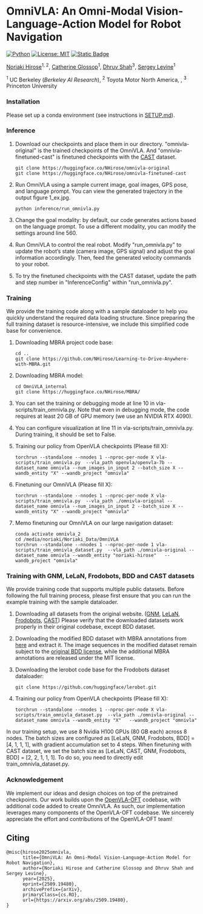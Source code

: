 # OmniVLA: An Omni-Modal Vision-Language-Action Model for Robot Navigation
[![Python](https://img.shields.io/badge/python-3.10-blue)](https://www.python.org)
[![License: MIT](https://img.shields.io/badge/License-MIT-green.svg)](https://opensource.org/licenses/MIT)
[![Static Badge](https://img.shields.io/badge/Project-Page-a)](https://omnivla-nav.github.io)


[Noriaki Hirose](https://sites.google.com/view/noriaki-hirose/)<sup>1, 2</sup>, [Catherine Glossop](https://catglossop.github.io/)<sup>1</sup>, [Dhruv Shah](https://robodhruv.github.io/)<sup>3</sup>, [Sergey Levine](https://people.eecs.berkeley.edu/~svlevine/)<sup>1</sup>

<sup>1</sup> UC Berkeley (_Berkeley AI Research_),  <sup>2</sup> Toyota Motor North America, ,  <sup>3</sup> Princeton University

### Installation
Please set up a conda environment (see instructions in [SETUP.md](SETUP.md)).

### Inference
1. Download our checkpoints and place them in our directory. "omnivla-original" is the trained checkpoints of the OmniVLA. And "omnivla-finetuned-cast" is finetuned checkpoints with the [CAST](https://huggingface.co/datasets/catglossop/CAST-dataset) dataset.
    ```
    git clone https://huggingface.co/NHirose/omnivla-original
    git clone https://huggingface.co/NHirose/omnivla-finetuned-cast
    ```
2. Run OmniVLA using a sample current image, goal images, GPS pose, and language prompt. You can view the generated trajectory in the output figure 1_ex.jpg.
    ```
    python inference/run_omnivla.py
    ```
3. Change the goal modality: by default, our code generates actions based on the language prompt. To use a different modality, you can modify the settings around line 560. 
    
4. Run OmniVLA to control the real robot. Modify "run_omnivla.py" to update the robot’s state (camera image, GPS signal) and adjust the goal information accordingly. Then, feed the generated velocity commands to your robot.

5. To try the finetuned checkpoints with the CAST dataset, update the path and step number in "InferenceConfig" within "run_omnivla.py".

### Training
We provide the training code along with a sample dataloader to help you quickly understand the required data loading structure. Since preparing the full training dataset is resource-intensive, we include this simplified code base for convenience.

1. Downloading MBRA project code base:
    ```
    cd ..
    git clone https://github.com/NHirose/Learning-to-Drive-Anywhere-with-MBRA.git
    ```
2. Downloading MBRA model:
    ```
    cd OmniVLA_internal
    git clone https://huggingface.co/NHirose/MBRA/
    ```
3. You can set the training or debugging mode at line 10 in vla-scripts/train_omnivla.py. Note that even in debugging mode, the code requires at least 20 GB of GPU memory (we use an NVIDIA RTX 4090).

4. You can configure visualization at line 11 in vla-scripts/train_omnivla.py. During training, it should be set to False.
    
5. Training our policy from OpenVLA checkpoints (Please fill X):
    ```
    torchrun --standalone --nnodes 1 --nproc-per-node X vla-scripts/train_omnivla.py  --vla_path openvla/openvla-7b --dataset_name omnivla --num_images_in_input 2 --batch_size X --wandb_entity "X" --wandb_project "omnivla"
    ```
6. Finetuning our OmniVLA (Please fill X):
    ```
    torchrun --standalone --nnodes 1 --nproc-per-node X vla-scripts/train_omnivla.py  --vla_path ./omnivla-original --dataset_name omnivla --num_images_in_input 2 --batch_size X --wandb_entity "X" --wandb_project "omnivla"
    ````
7. Memo finetuning our OmniVLA on our large navigation dataset:
    ```
    conda activate omnivla_2
    cd /media/noriaki/Noriaki_Data/OmniVLA
    torchrun --standalone --nnodes 1 --nproc-per-node 1 vla-scripts/train_omnivla_dataset.py  --vla_path ./omnivla-original --dataset_name omnivla --wandb_entity "noriaki-hirose"   --wandb_project "omnivla"
    ```

### Training with GNM, LeLaN, Frodobots, BDD and CAST datasets
We provide training code that supports multiple public datasets. Before following the full training process, please first ensure that you can run the example training with the sample dataloader.

1. Downloading all datasets from the original website. ([GNM](https://github.com/robodhruv/visualnav-transformer), [LeLaN](https://github.com/NHirose/learning-language-navigation), [Frodobots](https://github.com/NHirose/Learning-to-Drive-Anywhere-with-MBRA), [CAST](https://openvla-oft.github.io/)) Please verify that the downloaded datasets work properly in their original codebase, except BDD dataset.

2. Downloading the modified BDD dataset with MBRA annotations from [here](https://huggingface.co/datasets/NHirose/BDD_OmniVLA) and extract it. The image sequences in the modified dataset remain subject to the [original BDD license](http://bdd-data.berkeley.edu/download.html), while the additional MBRA annotations are released under the MIT license.

3. Downloading the lerobot code base for the Frodobots dataset dataloader:
    ```
    git clone https://github.com/huggingface/lerobot.git 
    ```
    
    
5. Training our policy from OpenVLA checkpoints (Please fill X):
    ```
    torchrun --standalone --nnodes 1 --nproc-per-node X vla-scripts/train_omnivla_dataset.py  --vla_path ./omnivla-original --dataset_name omnivla --wandb_entity "X"   --wandb_project "omnivla"
    ```
       
In our training setup, we use 8 Nvidia H100 GPUs (80 GB each) across 8 nodes. The batch sizes are configured as [LeLaN, GNM, Frodobots, BDD] = [4, 1, 1, 1], with gradient accumulation set to 4 steps. When finetuning with CAST dataset, we set the batch size as [LeLaN, CAST, GNM, Frodobots, BDD] = [2, 2, 1, 1, 1]. To do so, you need to directly edit train_omnivla_dataset.py.
    
### Acknowledgement
We implement our ideas and design choices on top of the pretrained checkpoints. Our work builds upon the [OpenVLA-OFT](https://openvla-oft.github.io/) codebase, with additional code added to create OmniVLA. As such, our implementation leverages many components of the OpenVLA-OFT codebase. We sincerely appreciate the effort and contributions of the OpenVLA-OFT team!

## Citing
```
@misc{hirose2025omnivla,
      title={OmniVLA: An Omni-Modal Vision-Language-Action Model for Robot Navigation}, 
      author={Noriaki Hirose and Catherine Glossop and Dhruv Shah and Sergey Levine},
      year={2025},
      eprint={2509.19480},
      archivePrefix={arXiv},
      primaryClass={cs.RO},
      url={https://arxiv.org/abs/2509.19480}, 
}
